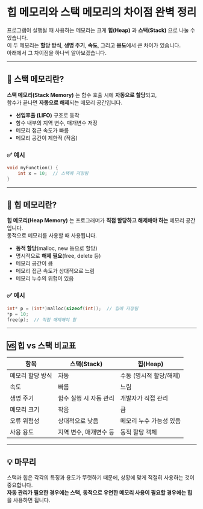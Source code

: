 
#  힙 메모리와 스택 메모리의 차이점 완벽 정리

프로그램이 실행될 때 사용하는 메모리는 크게 **힙(Heap)** 과 **스택(Stack)** 으로 나눌 수 있습니다.  
이 두 메모리는 **할당 방식**, **생명 주기**, **속도**, 그리고 **용도**에서 큰 차이가 있습니다.  
아래에서 그 차이점을 하나씩 알아보겠습니다.

---

## 📌 스택 메모리란?

**스택 메모리(Stack Memory)** 는 함수 호출 시에 **자동으로 할당**되고,  
함수가 끝나면 **자동으로 해제**되는 메모리 공간입니다.

-  **선입후출 (LIFO)** 구조로 동작
-  함수 내부의 지역 변수, 매개변수 저장
-  메모리 접근 속도가 빠름
-  메모리 공간이 제한적 (작음)

### ✅ 예시

```c
void myFunction() {
    int x = 10;  // 스택에 저장됨
}
```

---

## 📌 힙 메모리란?

**힙 메모리(Heap Memory)** 는 프로그래머가 **직접 할당하고 해제해야 하는** 메모리 공간입니다.  
동적으로 메모리를 사용할 때 사용됩니다.

-  **동적 할당**(malloc, new 등으로 할당)
-  명시적으로 **해제 필요**(free, delete 등)
-  메모리 공간이 큼
-  메모리 접근 속도가 상대적으로 느림
-  메모리 누수의 위험이 있음

### ✅ 예시

```c
int* p = (int*)malloc(sizeof(int));  // 힙에 저장됨
*p = 10;
free(p);  // 직접 해제해야 함
```

---

## 🆚 힙 vs 스택 비교표

| 항목             | 스택(Stack)             | 힙(Heap)                 |
|------------------|--------------------------|--------------------------|
| 메모리 할당 방식 | 자동                     | 수동 (명시적 할당/해제) |
| 속도             | 빠름                     | 느림                     |
| 생명 주기        | 함수 실행 시 자동 관리   | 개발자가 직접 관리      |
| 메모리 크기      | 작음                     | 큼                       |
| 오류 위험성      | 상대적으로 낮음          | 메모리 누수 가능성 있음 |
| 사용 용도        | 지역 변수, 매개변수 등   | 동적 할당 객체           |

---

## 💡 마무리

스택과 힙은 각각의 특징과 용도가 뚜렷하기 때문에, 상황에 맞게 적절히 사용하는 것이 중요합니다.  
**자동 관리가 필요한 경우에는 스택**, **동적으로 유연한 메모리 사용이 필요할 경우에는 힙**을 사용하면 됩니다.
